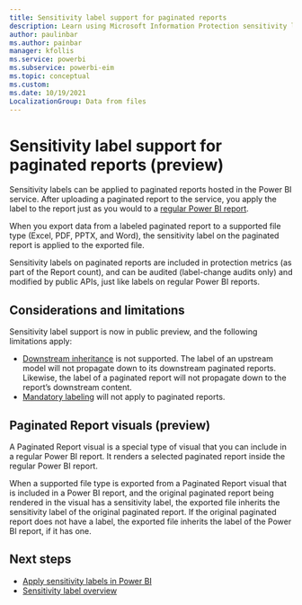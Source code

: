 ```yaml
---
title: Sensitivity label support for paginated reports
description: Learn using Microsoft Information Protection sensitivity labels with paginated reports.
author: paulinbar
ms.author: painbar
manager: kfollis
ms.service: powerbi
ms.subservice: powerbi-eim
ms.topic: conceptual
ms.custom:
ms.date: 10/19/2021
LocalizationGroup: Data from files
---
```

# Sensitivity label support for paginated reports (preview)

Sensitivity labels can be applied to paginated reports hosted in the Power BI service. After uploading a paginated report to the service, you apply the label to the report just as you would to a [regular Power BI report](service-security-apply-data-sensitivity-labels.md#apply-sensitivity-labels-in-the-power-bi-service).

When you export data from a labeled paginated report to a supported file type (Excel, PDF, PPTX, and Word), the sensitivity label on the paginated report is applied to the exported file.

Sensitivity labels on paginated reports are included in protection metrics (as part of the Report count), and can be audited (label-change audits only) and modified by public APIs, just like labels on regular Power BI reports.

## Considerations and limitations

Sensitivity label support is now in public preview, and the following limitations apply:

* [Downstream inheritance](service-security-sensitivity-label-downstream-inheritance.md) is not supported. The label of an upstream model will not propagate down to its downstream paginated reports. Likewise, the label of a paginated report will not propagate down to the report’s downstream content.
* [Mandatory labeling](service-security-sensitivity-label-mandatory-label-policy.md) will not apply to paginated reports.

## Paginated Report visuals (preview)

A Paginated Report visual is a special type of visual that you can include in a regular Power BI report. It renders a selected paginated report inside the regular Power BI report.

When a supported file type is exported from a Paginated Report visual that is included in a Power BI report, and the original paginated report being rendered in the visual has a sensitivity label, the exported file inherits the sensitivity label of the original paginated report. If the original paginated report does not have a label, the exported file inherits the label of the Power BI report, if it has one.

## Next steps
* [Apply sensitivity labels in Power BI](service-security-apply-data-sensitivity-labels.md)
* [Sensitivity label overview](service-security-sensitivity-label-overview.md)